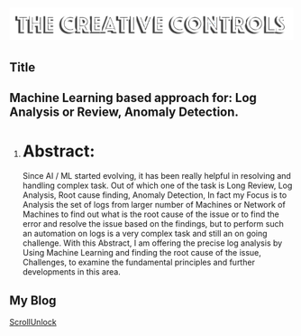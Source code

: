 # <h1><a href="https://scrollunlock.wordpress.com/"><img src="https://github.com/trickyj/Blog_app_in_Django/blob/master/src/assets/logo.png"></a></h1>

<h2> Title </h2>

## Machine Learning based approach for: Log Analysis or Review, Anomaly Detection.

1. # Abstract:
   Since AI / ML started evolving, it has been really helpful in resolving and handling complex task. Out of which one of the task is Long Review, Log Analysis, Root cause finding, Anomaly Detection, In fact my Focus is to Analysis the set of logs from larger number of Machines or Network of Machines to find out what is the root cause of the issue or to find the error and resolve the issue based on the findings, but to perform such an automation on logs is a very complex task and still an on going challenge. With this Abstract, I am offering the precise log analysis by Using Machine Learning and finding the root cause of the issue, Challenges, to examine the fundamental principles and further developments in this area.

## My Blog

<a href="https://scrollunlock.wordpress.com/">ScrollUnlock</a>
